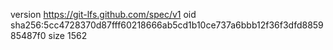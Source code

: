 version https://git-lfs.github.com/spec/v1
oid sha256:5cc4728370d87fff60218666ab5cd1b10ce737a6bbb12f36f3dfd885985487f0
size 1562
